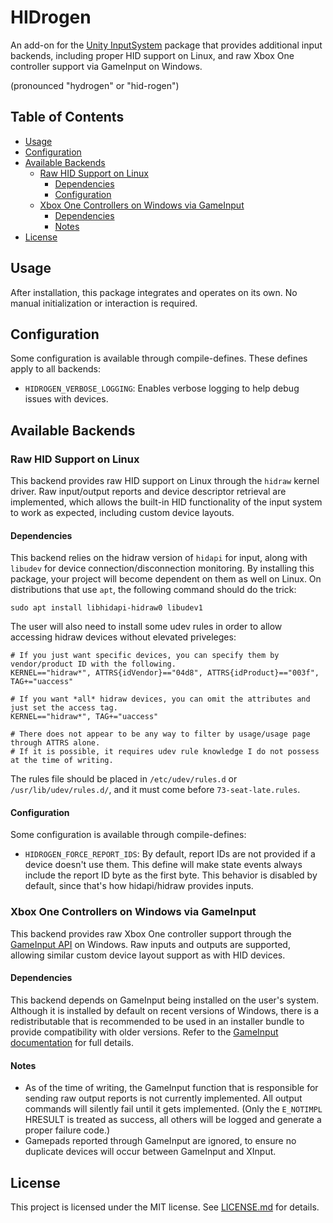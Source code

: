 # HIDrogen

An add-on for the [Unity InputSystem](https://github.com/Unity-Technologies/InputSystem) package that provides additional input backends, including proper HID support on Linux, and raw Xbox One controller support via GameInput on Windows.

(pronounced "hydrogen" or "hid-rogen")

## Table of Contents

- [Usage](#usage)
- [Configuration](#configuration)
- [Available Backends](#available-backends)
  - [Raw HID Support on Linux](#raw-hid-support-on-linux)
    - [Dependencies](#dependencies)
    - [Configuration](#configuration-1)
  - [Xbox One Controllers on Windows via GameInput](#xbox-one-controllers-on-windows-via-gameinput)
    - [Dependencies](#dependencies-1)
    - [Notes](#notes)
- [License](#license)

## Usage

After installation, this package integrates and operates on its own. No manual initialization or interaction is required.

## Configuration

Some configuration is available through compile-defines. These defines apply to all backends:

- `HIDROGEN_VERBOSE_LOGGING`: Enables verbose logging to help debug issues with devices.

## Available Backends

### Raw HID Support on Linux

This backend provides raw HID support on Linux through the `hidraw` kernel driver. Raw input/output reports and device descriptor retrieval are implemented, which allows the built-in HID functionality of the input system to work as expected, including custom device layouts.

#### Dependencies

This backend relies on the hidraw version of `hidapi` for input, along with `libudev` for device connection/disconnection monitoring. By installing this package, your project will become dependent on them as well on Linux. On distributions that use `apt`, the following command should do the trick:

```
sudo apt install libhidapi-hidraw0 libudev1
```

The user will also need to install some udev rules in order to allow accessing hidraw devices without elevated priveleges:

```
# If you just want specific devices, you can specify them by vendor/product ID with the following.
KERNEL=="hidraw*", ATTRS{idVendor}=="04d8", ATTRS{idProduct}=="003f", TAG+="uaccess"

# If you want *all* hidraw devices, you can omit the attributes and just set the access tag.
KERNEL=="hidraw*", TAG+="uaccess"

# There does not appear to be any way to filter by usage/usage page through ATTRS alone.
# If it is possible, it requires udev rule knowledge I do not possess at the time of writing.
```

The rules file should be placed in `/etc/udev/rules.d` or `/usr/lib/udev/rules.d/`, and it must come before `73-seat-late.rules`.

#### Configuration

Some configuration is available through compile-defines:

- `HIDROGEN_FORCE_REPORT_IDS`: By default, report IDs are not provided if a device doesn't use them. This define will make state events always include the report ID byte as the first byte. This behavior is disabled by default, since that's how hidapi/hidraw provides inputs.

### Xbox One Controllers on Windows via GameInput

This backend provides raw Xbox One controller support through the [GameInput API](https://learn.microsoft.com/en-us/gaming/gdk/_content/gc/input/overviews/input-overview) on Windows. Raw inputs and outputs are supported, allowing similar custom device layout support as with HID devices.

#### Dependencies

This backend depends on GameInput being installed on the user's system. Although it is installed by default on recent versions of Windows, there is a redistributable that is recommended to be used in an installer bundle to provide compatibility with older versions. Refer to the [GameInput documentation](https://learn.microsoft.com/en-us/gaming/gdk/_content/gc/input/overviews/input-nuget) for full details.

#### Notes

- As of the time of writing, the GameInput function that is responsible for sending raw output reports is not currently implemented. All output commands will silently fail until it gets implemented. (Only the `E_NOTIMPL` HRESULT is treated as success, all others will be logged and generate a proper failure code.)
- Gamepads reported through GameInput are ignored, to ensure no duplicate devices will occur between GameInput and XInput.

## License

This project is licensed under the MIT license. See [LICENSE.md](LICENSE.md) for details.
